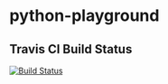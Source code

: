 # python-playground

## Travis CI Build Status
[![Build 
Status](https://travis-ci.org/danan165/python-playground.svg?branch=master)](https://travis-ci.org/danan165/python-playground)
